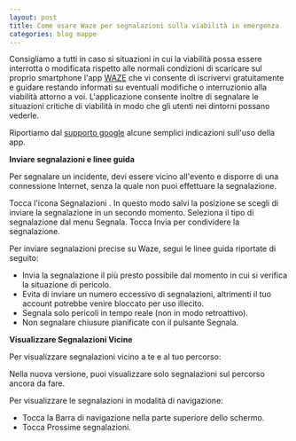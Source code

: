```yaml
---
layout: post
title: Come usare Waze per segnalazioni sulla viabilità in emergenza
categories: blog mappe
---
```


Consigliamo a tutti in caso si situazioni in cui la viabilità possa essere interrotta o modificata rispetto alle normali condizioni di scaricare sul proprio smartphone l'app [WAZE](https://www.waze.com/it/) che vi consente di iscrivervi gratuitamente e guidare restando informati su eventuali modifiche o interruzionio alla viabilità attorno a voi. L'applicazione consente inoltre di segnalare le situazioni critiche di viabilità in modo che gli utenti nei dintorni possano vederle.

Riportiamo dal [supporto google](https://support.google.com/waze/) alcune semplici indicazioni sull'uso della app.

**Inviare segnalazioni e linee guida**

Per segnalare un incidente, devi essere vicino all'evento e disporre di una connessione Internet, senza la quale non puoi effettuare la segnalazione.

Tocca l'icona Segnalazioni . In questo modo salvi la posizione se scegli di inviare la segnalazione in un secondo momento.
Seleziona il tipo di segnalazione dal menu Segnala.
Tocca Invia per condividere la segnalazione.
 

Per inviare segnalazioni precise su Waze, segui le linee guida riportate di seguito:
- Invia la segnalazione il più presto possibile dal momento in cui si verifica la situazione di pericolo.
- Evita di inviare un numero eccessivo di segnalazioni, altrimenti il tuo account potrebbe venire bloccato per uso illecito.
- Segnala solo pericoli in tempo reale (non in modo retroattivo).
- Non segnalare chiusure pianificate con il pulsante Segnala.

**Visualizzare Segnalazioni Vicine**

Per visualizzare segnalazioni vicino a te e al tuo percorso:

Nella nuova versione, puoi visualizzare solo segnalazioni sul percorso ancora da fare.

Per visualizzare le segnalazioni in modalità di navigazione:

- Tocca la Barra di navigazione nella parte superiore dello schermo.
- Tocca Prossime segnalazioni.
